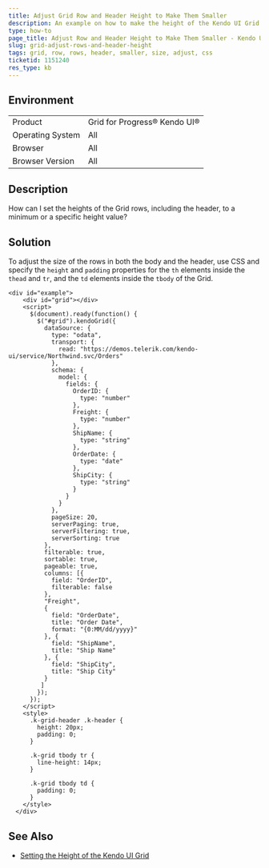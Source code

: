 ```yaml
---
title: Adjust Grid Row and Header Height to Make Them Smaller
description: An example on how to make the height of the Kendo UI Grid rows and header smaller.
type: how-to
page_title: Adjust Row and Header Height to Make Them Smaller - Kendo UI Grid for jQuery
slug: grid-adjust-rows-and-header-height
tags: grid, row, rows, header, smaller, size, adjust, css
ticketid: 1151240
res_type: kb
---
```


## Environment

<table>
 <tr>
  <td>Product</td>
  <td>Grid for Progress® Kendo UI®</td>
 </tr>
 <tr>
  <td>Operating System</td>
  <td>All</td>
 </tr>
 <tr>
  <td>Browser</td>
  <td>All</td>
 </tr>
 <tr>
  <td>Browser Version</td>
  <td>All</td>
 </tr>
</table>

## Description

How can I set the heights of the Grid rows, including the header, to a minimum or a specific height value?

## Solution

To adjust the size of the rows in both the body and the header, use CSS and specify the `height` and `padding` properties for the `th` elements inside the `thead` and `tr`, and the `td` elements inside the `tbody` of the Grid.

```dojo
<div id="example">
    <div id="grid"></div>
    <script>
      $(document).ready(function() {
        $("#grid").kendoGrid({
          dataSource: {
            type: "odata",
            transport: {
              read: "https://demos.telerik.com/kendo-ui/service/Northwind.svc/Orders"
            },
            schema: {
              model: {
                fields: {
                  OrderID: {
                    type: "number"
                  },
                  Freight: {
                    type: "number"
                  },
                  ShipName: {
                    type: "string"
                  },
                  OrderDate: {
                    type: "date"
                  },
                  ShipCity: {
                    type: "string"
                  }
                }
              }
            },
            pageSize: 20,
            serverPaging: true,
            serverFiltering: true,
            serverSorting: true
          },
          filterable: true,
          sortable: true,
          pageable: true,
          columns: [{
            field: "OrderID",
            filterable: false
          },
          "Freight",
          {
            field: "OrderDate",
            title: "Order Date",
            format: "{0:MM/dd/yyyy}"
          }, {
            field: "ShipName",
            title: "Ship Name"
          }, {
            field: "ShipCity",
            title: "Ship City"
          }
         ]
        });
      });
    </script>
    <style>
      .k-grid-header .k-header {
        height: 20px;
        padding: 0;
      }

      .k-grid tbody tr {
        line-height: 14px;
      }

      .k-grid tbody td {
        padding: 0;
      }
    </style>
  </div>
```

## See Also

* [Setting the Height of the Kendo UI Grid](https://docs.telerik.com/kendo-ui/controls/data-management/grid/appearance#height)
